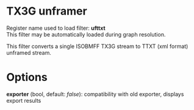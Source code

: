 <!-- automatically generated - do not edit, patch gpac/applications/gpac/gpac.c -->

# TX3G unframer  
  
Register name used to load filter: __ufttxt__  
This filter may be automatically loaded during graph resolution.  
  
This filter converts a single ISOBMFF TX3G stream to TTXT (xml format) unframed stream.  
  

# Options    
  
<a id="exporter">__exporter__</a> (bool, default: _false_): compatibility with old exporter, displays export results  
  
